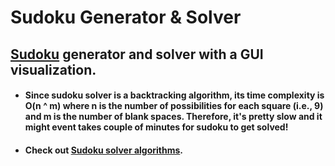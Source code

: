 # Sudoku Generator & Solver
<h2> <a href="https://en.wikipedia.org/wiki/Sudoku">Sudoku</a> generator and solver with a GUI visualization.</h2>


<ul>
  <li><h4> Since sudoku solver is a backtracking algorithm, its time complexity is O(n ^ m) where n is the number of possibilities for each square (i.e., 9) and m is the number of   blank spaces. Therefore, it's pretty slow and it might event takes couple of minutes for sudoku to get solved!</h4>
  </li>
  <li><h4> Check out <a href="https://en.wikipedia.org/wiki/Sudoku_solving_algorithms">Sudoku solver algorithms</a>.</h4></li>
</ul>
